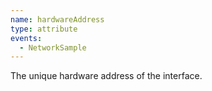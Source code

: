 ```yaml
---
name: hardwareAddress
type: attribute
events:
  - NetworkSample
---
```


The unique hardware address of the interface.